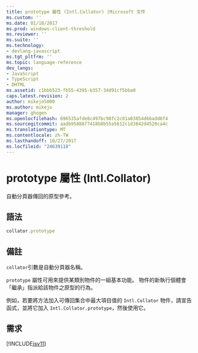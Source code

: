 ```yaml
---
title: prototype 屬性 (Intl.Collator) |Microsoft 文件
ms.custom: ''
ms.date: 01/18/2017
ms.prod: windows-client-threshold
ms.reviewer: ''
ms.suite: ''
ms.technology:
- devlang-javascript
ms.tgt_pltfrm: ''
ms.topic: language-reference
dev_langs:
- JavaScript
- TypeScript
- DHTML
ms.assetid: c1bbb523-fb55-4395-b357-34d91cf5bba0
caps.latest.revision: 2
author: mikejo5000
ms.author: mikejo
manager: ghogen
ms.openlocfilehash: 696535afde8c497bc98fc2c81a03854d66add6f4
ms.sourcegitcommit: aadb9588877418b8b55a5612c1d3842d4520ca4c
ms.translationtype: MT
ms.contentlocale: zh-TW
ms.lasthandoff: 10/27/2017
ms.locfileid: "24639118"
---
```

# <a name="prototype-property-intlcollator"></a>prototype 屬性 (Intl.Collator)
自動分頁器傳回的原型參考。  
  
## <a name="syntax"></a>語法  
  
```JavaScript  
collator.prototype  
```  
  
## <a name="remarks"></a>備註  
 `collator`引數是自動分頁器名稱。  
  
 `prototype` 屬性可用來提供某類別物件的一組基本功能。 物件的新執行個體會「繼承」指派給該物件之原型的行為。  
  
 例如，若要將方法加入可傳回集合中最大項目值的 `Intl.Collator` 物件，請宣告函式，並將它加入 `Intl.Collator.prototype`，然後使用它。  
  
## <a name="requirements"></a>需求  
 [!INCLUDE[jsv11](../../javascript/reference/includes/jsv11-md.md)]